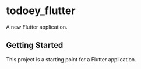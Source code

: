 # todoey_flutter

A new Flutter application.

## Getting Started

This project is a starting point for a Flutter application.

